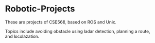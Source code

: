 # Robotic-Projects
These are projects of CSE568, based on ROS and Unix.

Topics include avoiding obstacle using ladar detection, planning a route, and locolazation.
